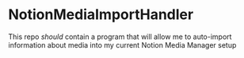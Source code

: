 # NotionMediaImportHandler
This repo *should* contain a program that will allow me to auto-import information about media into my current Notion Media Manager setup
